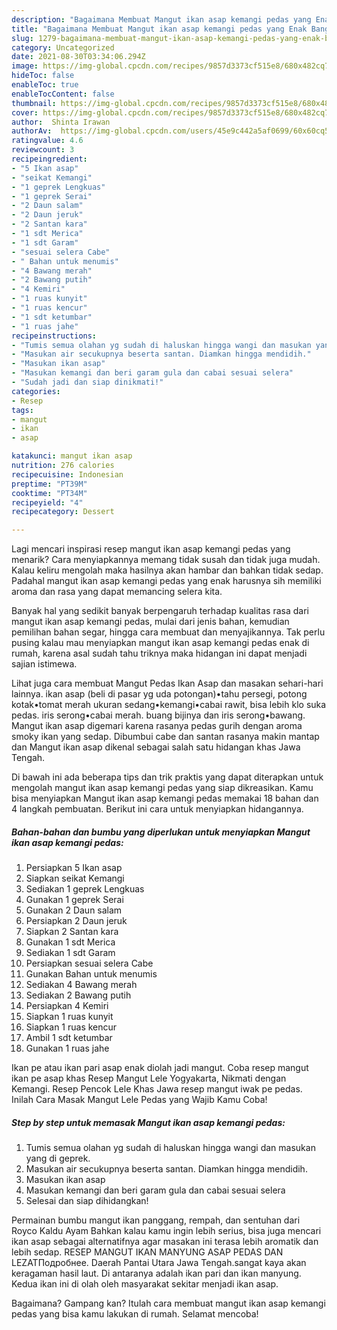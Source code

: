 ```yaml
---
description: "Bagaimana Membuat Mangut ikan asap kemangi pedas yang Enak Banget"
title: "Bagaimana Membuat Mangut ikan asap kemangi pedas yang Enak Banget"
slug: 1279-bagaimana-membuat-mangut-ikan-asap-kemangi-pedas-yang-enak-banget
category: Uncategorized
date: 2021-08-30T03:34:06.294Z
image: https://img-global.cpcdn.com/recipes/9857d3373cf515e8/680x482cq70/mangut-ikan-asap-kemangi-pedas-foto-resep-utama.jpg
hideToc: false
enableToc: true
enableTocContent: false
thumbnail: https://img-global.cpcdn.com/recipes/9857d3373cf515e8/680x482cq70/mangut-ikan-asap-kemangi-pedas-foto-resep-utama.jpg
cover: https://img-global.cpcdn.com/recipes/9857d3373cf515e8/680x482cq70/mangut-ikan-asap-kemangi-pedas-foto-resep-utama.jpg
author:  Shinta Irawan
authorAv:  https://img-global.cpcdn.com/users/45e9c442a5af0699/60x60cq50/avatar.jpg
ratingvalue: 4.6
reviewcount: 3
recipeingredient:
- "5 Ikan asap"
- "seikat Kemangi"
- "1 geprek Lengkuas"
- "1 geprek Serai"
- "2 Daun salam"
- "2 Daun jeruk"
- "2 Santan kara"
- "1 sdt Merica"
- "1 sdt Garam"
- "sesuai selera Cabe"
- " Bahan untuk menumis"
- "4 Bawang merah"
- "2 Bawang putih"
- "4 Kemiri"
- "1 ruas kunyit"
- "1 ruas kencur"
- "1 sdt ketumbar"
- "1 ruas jahe"
recipeinstructions:
- "Tumis semua olahan yg sudah di haluskan hingga wangi dan masukan yang di geprek."
- "Masukan air secukupnya beserta santan. Diamkan hingga mendidih."
- "Masukan ikan asap"
- "Masukan kemangi dan beri garam gula dan cabai sesuai selera"
- "Sudah jadi dan siap dinikmati!"
categories:
- Resep
tags:
- mangut
- ikan
- asap

katakunci: mangut ikan asap 
nutrition: 276 calories
recipecuisine: Indonesian
preptime: "PT39M"
cooktime: "PT34M"
recipeyield: "4"
recipecategory: Dessert

---
```



Lagi mencari inspirasi resep mangut ikan asap kemangi pedas yang menarik? Cara menyiapkannya memang tidak susah dan tidak juga mudah. Kalau keliru mengolah maka hasilnya akan hambar dan bahkan tidak sedap. Padahal mangut ikan asap kemangi pedas yang enak harusnya sih memiliki aroma dan rasa yang dapat memancing selera kita.


Banyak hal yang sedikit banyak berpengaruh terhadap kualitas rasa dari mangut ikan asap kemangi pedas, mulai dari jenis bahan, kemudian pemilihan bahan segar, hingga cara membuat dan menyajikannya. Tak perlu pusing kalau mau menyiapkan mangut ikan asap kemangi pedas enak di rumah, karena asal sudah tahu triknya maka hidangan ini dapat menjadi sajian istimewa.

Lihat juga cara membuat Mangut Pedas Ikan Asap dan masakan sehari-hari lainnya. ikan asap (beli di pasar yg uda potongan)•tahu persegi, potong kotak•tomat merah ukuran sedang•kemangi•cabai rawit, bisa lebih klo suka pedas. iris serong•cabai merah. buang bijinya dan iris serong•bawang. Mangut ikan asap digemari karena rasanya pedas gurih dengan aroma smoky ikan yang sedap. Dibumbui cabe dan santan rasanya makin mantap dan Mangut ikan asap dikenal sebagai salah satu hidangan khas Jawa Tengah.


Di bawah ini ada beberapa tips dan trik praktis yang dapat diterapkan untuk mengolah mangut ikan asap kemangi pedas yang siap dikreasikan. Kamu bisa menyiapkan Mangut ikan asap kemangi pedas memakai 18 bahan dan 4 langkah pembuatan. Berikut ini cara untuk menyiapkan hidangannya.

<!--inarticleads1-->

##### Bahan-bahan dan bumbu yang diperlukan untuk menyiapkan Mangut ikan asap kemangi pedas:

1. Persiapkan 5 Ikan asap
1. Siapkan seikat Kemangi
1. Sediakan 1 geprek Lengkuas
1. Gunakan 1 geprek Serai
1. Gunakan 2 Daun salam
1. Persiapkan 2 Daun jeruk
1. Siapkan 2 Santan kara
1. Gunakan 1 sdt Merica
1. Sediakan 1 sdt Garam
1. Persiapkan sesuai selera Cabe
1. Gunakan  Bahan untuk menumis
1. Sediakan 4 Bawang merah
1. Sediakan 2 Bawang putih
1. Persiapkan 4 Kemiri
1. Siapkan 1 ruas kunyit
1. Siapkan 1 ruas kencur
1. Ambil 1 sdt ketumbar
1. Gunakan 1 ruas jahe


Ikan pe atau ikan pari asap enak diolah jadi mangut. Coba resep mangut ikan pe asap khas Resep Mangut Lele Yogyakarta, Nikmati dengan Kemangi. Resep Pencok Lele Khas Jawa resep mangut iwak pe pedas. Inilah Cara Masak Mangut Lele Pedas yang Wajib Kamu Coba! 

<!--inarticleads2-->

##### Step by step untuk memasak Mangut ikan asap kemangi pedas:

1. Tumis semua olahan yg sudah di haluskan hingga wangi dan masukan yang di geprek.
1. Masukan air secukupnya beserta santan. Diamkan hingga mendidih.
1. Masukan ikan asap
1. Masukan kemangi dan beri garam gula dan cabai sesuai selera
1. Selesai dan siap dihidangkan!

Permainan bumbu mangut ikan panggang, rempah, dan sentuhan dari Royco Kaldu Ayam Bahkan kalau kamu ingin lebih serius, bisa juga mencari ikan asap sebagai alternatifnya agar masakan ini terasa lebih aromatik dan lebih sedap. RESEP MANGUT IKAN MANYUNG ASAP PEDAS DAN LEZATПодробнее. Daerah Pantai Utara Jawa Tengah.sangat kaya akan keragaman hasil laut. Di antaranya adalah ikan pari dan ikan manyung. Kedua ikan ini di olah oleh masyarakat sekitar menjadi ikan asap. 

Bagaimana? Gampang kan? Itulah cara membuat mangut ikan asap kemangi pedas yang bisa kamu lakukan di rumah. Selamat mencoba!
